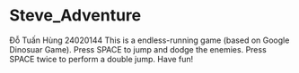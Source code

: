 # Steve_Adventure
Đỗ Tuấn Hùng 24020144
This is a endless-running game (based on Google Dinosuar Game). Press SPACE to jump and dodge the enemies. Press SPACE twice to perform a double jump. 
Have fun!

